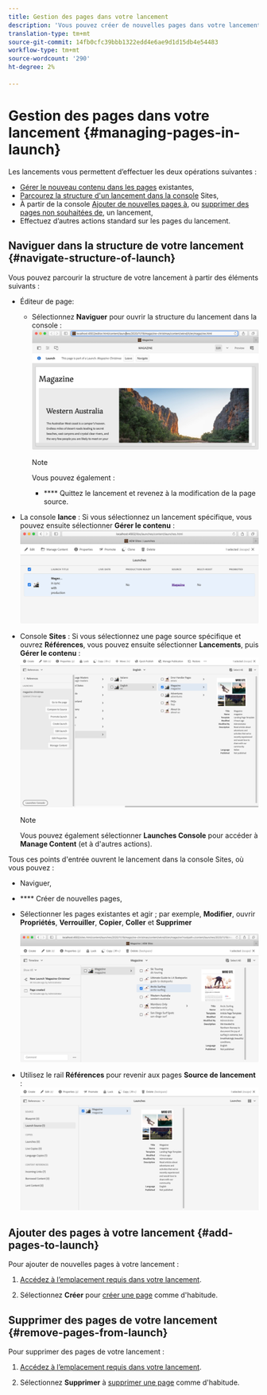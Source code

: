 ```yaml
---
title: Gestion des pages dans votre lancement
description: 'Vous pouvez créer de nouvelles pages dans votre lancement. Vous pouvez également supprimer des pages indésirables. '
translation-type: tm+mt
source-git-commit: 14fb0cfc39bbb1322edd4e6ae9d1d15db4e54483
workflow-type: tm+mt
source-wordcount: '290'
ht-degree: 2%

---
```



# Gestion des pages dans votre lancement {#managing-pages-in-launch}

Les lancements vous permettent d’effectuer les deux opérations suivantes :

* [Gérer le nouveau contenu dans les pages](/help/sites-cloud/authoring/launches/editing.md) existantes,
* [Parcourez la structure d&#39;un lancement dans la console](#navigate-structure-of-launch) Sites,
* À partir de la console [Ajouter de nouvelles pages à](#add-pages-to-launch), ou [supprimer des pages non souhaitées de](#remove-pages-from-launch), un lancement,
* Effectuez d’autres actions standard sur les pages du lancement.

## Naviguer dans la structure de votre lancement {#navigate-structure-of-launch}

Vous pouvez parcourir la structure de votre lancement à partir des éléments suivants :

* Éditeur de page:

   * Sélectionnez **Naviguer** pour ouvrir la structure du lancement dans la console :
      ![Navigation dans le lancement à partir de l’éditeur de page](/help/sites-cloud/authoring/assets/launches-navigate-page-editor.png)

      >[!NOTE]
      >
      >Vous pouvez également :
      >
      >* **** Quittez le lancement et revenez à la modification de la page source.


* La console **lance** :
Si vous sélectionnez un lancement spécifique, vous pouvez ensuite sélectionner **Gérer le contenu** :
   ![Console de lancement - Gérer le contenu](/help/sites-cloud/authoring/assets/launches-navigate-launches-console.png)

* Console **Sites** :
Si vous sélectionnez une page source spécifique et ouvrez **Références**, vous pouvez ensuite sélectionner **Lancements**, puis **Gérer le contenu** :
   ![Console de lancement - Gérer le contenu](/help/sites-cloud/authoring/assets/launches-navigate-sites-console.png)

   >[!NOTE]
   >
   >Vous pouvez également sélectionner **Launches Console** pour accéder à **Manage Content** (et à d&#39;autres actions).

Tous ces points d&#39;entrée ouvrent le lancement dans la console Sites, où vous pouvez :

* Naviguer,
* **** Créer de nouvelles pages,
* Sélectionner les pages existantes et agir ; par exemple, **Modifier**, ouvrir **Propriétés**, **Verrouiller**, **Copier**, **Coller** et **Supprimer**

   ![Accédez au lancement dans la console Sites à partir de Gérer le contenu](/help/sites-cloud/authoring/assets/launches-navigate-manage-content.png)
* Utilisez le rail **Références** pour revenir aux pages **Source de lancement** :
   ![Console Sites - Source du lancement](/help/sites-cloud/authoring/assets/launches-navigate-launch-source.png)

## Ajouter des pages à votre lancement {#add-pages-to-launch}

Pour ajouter de nouvelles pages à votre lancement :

1. [Accédez à l’emplacement requis dans votre lancement](#navigate-structure-of-launch).

1. Sélectionnez **Créer** pour [créer une page](/help/sites-cloud/authoring/fundamentals/organizing-pages.md#creating-a-new-page) comme d&#39;habitude.

## Supprimer des pages de votre lancement {#remove-pages-from-launch}

Pour supprimer des pages de votre lancement :

1. [Accédez à l’emplacement requis dans votre lancement](#navigate-structure-of-launch).

1. Sélectionnez **Supprimer** à [supprimer une page](/help/sites-cloud/authoring/fundamentals/organizing-pages.md#deleting-a-page) comme d&#39;habitude.
